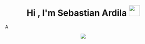 
<h1 align="center"><b>Hi , I'm Sebastian Ardila </b><img src="https://media.giphy.com/media/hvRJCLFzcasrR4ia7z/giphy.gif" width="35"></h1>
<!--  -->A
<p align="center">
  <a href="https://github.com/DenverCoder1/readme-typing-svg"><img src="https://readme-typing-svg.herokuapp.com?font=Time+New+Roman&color=32CD32&size=25&center=true&vCenter=true&width=600&height=100&lines=Sebastian+Ardila..&hearts;++;Currently+learning,;Computer+Science+Student,;CTF+Newbie,;Active+Learner/Researcher,;Love+to+learn+new+stuffs..<3"></a>
</p>
